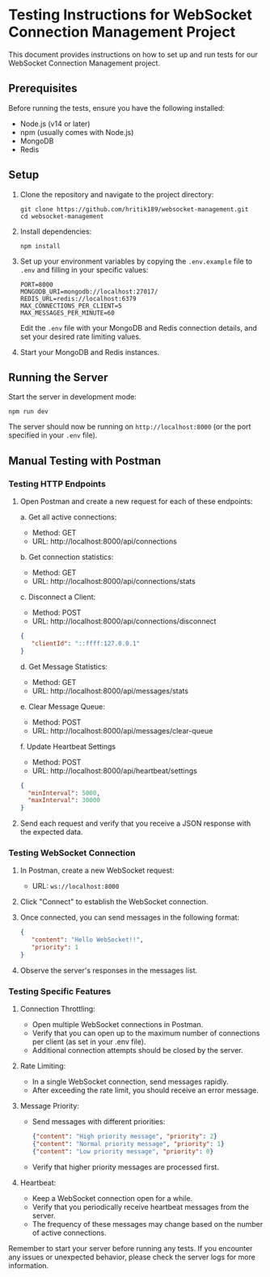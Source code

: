 # Testing Instructions for WebSocket Connection Management Project

This document provides instructions on how to set up and run tests for our WebSocket Connection Management project.

## Prerequisites

Before running the tests, ensure you have the following installed:
- Node.js (v14 or later)
- npm (usually comes with Node.js)
- MongoDB
- Redis

## Setup

1. Clone the repository and navigate to the project directory:
   ```
   git clone https://github.com/hritik189/websocket-management.git
   cd websocket-management
   ```

2. Install dependencies:
   ```
   npm install
   ```

3. Set up your environment variables by copying the `.env.example` file to `.env` and filling in your specific values:
   ```
   PORT=8000
   MONGODB_URI=mongodb://localhost:27017/
   REDIS_URL=redis://localhost:6379
   MAX_CONNECTIONS_PER_CLIENT=5
   MAX_MESSAGES_PER_MINUTE=60
   ```

   Edit the `.env` file with your MongoDB and Redis connection details, and set your desired rate limiting values.

4. Start your MongoDB and Redis instances.

## Running the Server

Start the server in development mode:
```
npm run dev
```

The server should now be running on `http://localhost:8000` (or the port specified in your `.env` file).




## Manual Testing with Postman

### Testing HTTP Endpoints

1. Open Postman and create a new request for each of these endpoints:

   a. Get all active connections:
   - Method: GET
   - URL: http://localhost:8000/api/connections

   b. Get connection statistics:
   - Method: GET
   - URL: http://localhost:8000/api/connections/stats

   c. Disconnect a Client:
   - Method: POST
   - URL: http://localhost:8000/api/connections/disconnect
  
   ```json
   {
      "clientId": "::ffff:127.0.0.1"
   }
   ```

   d. Get Message Statistics:
   - Method: GET
   - URL: http://localhost:8000/api/messages/stats

   e. Clear Message Queue:
   - Method: POST
   - URL: http://localhost:8000/api/messages/clear-queue

   f. Update Heartbeat Settings
   - Method: POST
   - URL: http://localhost:8000/api/heartbeat/settings

    ```json
   {
      "minInterval": 5000,
      "maxInterval": 30000
   }
   ```


2. Send each request and verify that you receive a JSON response with the expected data.

### Testing WebSocket Connection

1. In Postman, create a new WebSocket request:
   - URL: `ws://localhost:8000`

2. Click "Connect" to establish the WebSocket connection.

3. Once connected, you can send messages in the following format:
   ```json
   {
      "content": "Hello WebSocket!!",
      "priority": 1
   }
   ```

4. Observe the server's responses in the messages list.

### Testing Specific Features

1. Connection Throttling:
   - Open multiple WebSocket connections in Postman.
   - Verify that you can open up to the maximum number of connections per client (as set in your .env file).
   - Additional connection attempts should be closed by the server.

2. Rate Limiting:
   - In a single WebSocket connection, send messages rapidly.
   - After exceeding the rate limit, you should receive an error message.

3. Message Priority:
   - Send messages with different priorities:
     ```json
     {"content": "High priority message", "priority": 2}
     {"content": "Normal priority message", "priority": 1}
     {"content": "Low priority message", "priority": 0}
     ```
   - Verify that higher priority messages are processed first.

4. Heartbeat:
   - Keep a WebSocket connection open for a while.
   - Verify that you periodically receive heartbeat messages from the server.
   - The frequency of these messages may change based on the number of active connections.



Remember to start your server before running any tests. If you encounter any issues or unexpected behavior, please check the server logs for more information.